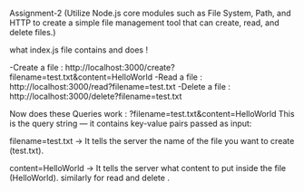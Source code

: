 Assignment-2 (Utilize Node.js core modules such as File System, Path, and HTTP to create a simple file management tool that can create, read, and delete files.)

what index.js file contains and does !

-Create a file : http://localhost:3000/create?filename=test.txt&content=HelloWorld
-Read a file : http://localhost:3000/read?filename=test.txt
-Delete a file : http://localhost:3000/delete?filename=test.txt

Now does these Queries work :
?filename=test.txt&content=HelloWorld
This is the query string — it contains key-value pairs passed as input:

filename=test.txt → It tells the server the name of the file you want to create (test.txt).

content=HelloWorld → It tells the server what content to put inside the file (HelloWorld).
similarly for read and delete .